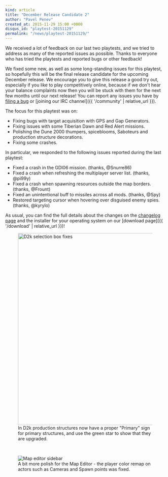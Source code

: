 ```yaml
---
kind: article
title: "December Release Candidate 2"
author: "Pavel Penev"
created_at: 2015-11-29 15:00 +0000
disqus_id: "playtest-20151129"
permalink: "/news/playtest-20151129/"
---
```


We received a lot of feedback on our last two playtests, and we tried to address as many of the reported issues as possible.  Thanks to everyone who has tried the playtests and reported bugs or other feedback!

We fixed some new, as well as some long-standing issues for this playtest, so hopefully this will be the final release candidate for the upcoming December release.  We encourage you to give this release a good try out, especially if you like to play competitively online, because if we don't hear your balance complaints now then you will be stuck with them for the next few months until our next release!  You can report any issues you have by [filing a bug](https://bugs.openra.net) or [joining our IRC channel]({{ '/community' | relative_url }}).

The focus for this playtest was on:

* Fixing bugs with target acquisition with GPS and Gap Generators.
* Fixing issues with some Tiberian Dawn and Red Alert missions.
* Polishing the Dune 2000 thumpers, spiceblooms, Saboteurs and production structure decorations.
* Fixing some crashes.

In particular, we responded to the following issues reported during the last playtest:

* Fixed a crash in the GDI06 mission. (thanks, @Snurre86)
* Fixed a crash when refreshing the multiplayer server list. (thanks, @pi99y)
* Fixed a crash when spawning resources outside the map borders. (thanks, @Frount)
* Fixed an unintentional buff to missiles across all mods. (thanks, @Spy)
* Restored targeting cursor when hovering over disguised enemy spies. (thanks, @kyrylo)

As usual, you can find the full details about the changes on the [changelog page](https://github.com/OpenRA/OpenRA/wiki/Changelog/36203a1fdc608d380964485bac9d8671a5658983) and the installer for your operating system on our [download page]({{ '/download' | relative_url }})!

<figure>
  <img src="{{ '/images/news/20151129-d2k-production-decorations.png' | relative_url }}" style="width: 604px" alt="D2k selection box fixes" />
  <figcaption>In D2k production structures now have a proper "Primary" sign for primary structures, and use the green star to show that they are upgraded.</figcaption>
</figure>
<br />
<figure>
  <img src="{{ '/images/news/20151129-editor-actor-remap.png' | relative_url }}" alt="Map editor sidebar" />
  <figcaption>A bit more polish for the Map Editor - the player color remap on actors such as Cameras and Spawn points was fixed.</figcaption>
</figure>
